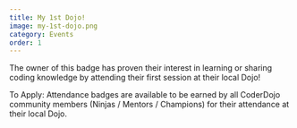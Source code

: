 ```yaml
---
title: My 1st Dojo!
image: my-1st-dojo.png
category: Events
order: 1
---
```


The owner of this badge has proven their interest in learning or sharing coding knowledge by attending their first session at their local Dojo!

To Apply: Attendance badges are available to be earned by all CoderDojo community members (Ninjas / Mentors / Champions) for their attendance at their local Dojo.